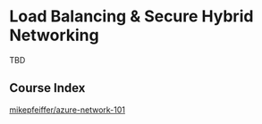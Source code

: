 # Load Balancing & Secure Hybrid Networking

TBD

## Course Index
[mikepfeiffer/azure-network-101](https://github.com/mikepfeiffer/azure-network-101)